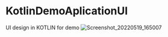 # KotlinDemoAplicationUI
UI design in KOTLIN for demo 
![Screenshot_20220519_165007](https://github.com/MuhammadTalhaRiaz/KotlinDemoAplicationUI/assets/133958824/c4227667-5c6a-4787-a12c-7a30493173bd)
